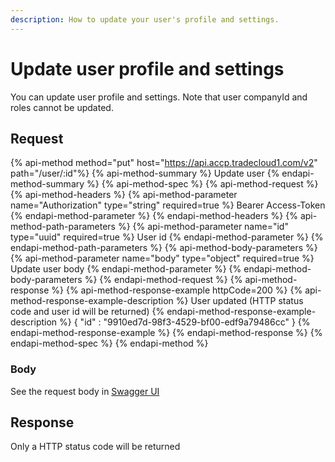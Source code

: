 ```yaml
---
description: How to update your user's profile and settings.
---
```


# Update user profile and settings

You can update user profile and settings.
Note that user companyId and roles cannot be updated.

## Request

{% api-method method="put" host="https://api.accp.tradecloud1.com/v2" path="/user/:id"%}
{% api-method-summary %} Update user {% endapi-method-summary %}
{% api-method-spec %}
{% api-method-request %}
{% api-method-headers %}
{% api-method-parameter name="Authorization" type="string" required=true %} Bearer Access-Token {% endapi-method-parameter %}
{% endapi-method-headers %}
{% api-method-path-parameters %}
{% api-method-parameter name="id" type="uuid" required=true %} User id {% endapi-method-parameter %}
{% endapi-method-path-parameters %}
{% api-method-body-parameters %}
{% api-method-parameter name="body" type="object" required=true %} Update user body {% endapi-method-parameter %}
{% endapi-method-body-parameters %}
{% endapi-method-request %}
{% api-method-response %}
{% api-method-response-example httpCode=200 %}
{% api-method-response-example-description %} User updated (HTTP status code and user id will be returned) {% endapi-method-response-example-description %}
{
   "id" : "9910ed7d-98f3-4529-bf00-edf9a79486cc"
}
{% endapi-method-response-example %}
{% endapi-method-response %}
{% endapi-method-spec %}
{% endapi-method %}

### Body

See the request body in [Swagger UI](https://swagger-ui.accp.tradecloud1.com/?url=https://api.accp.tradecloud1.com/v2/company/specs.yaml#/company/updateCompanyRoute)

## Response

Only a HTTP status code will be returned